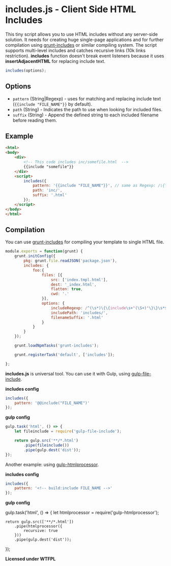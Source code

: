 includes.js - Client Side HTML Includes
===========
This tiny script allows you to use HTML includes without any server-side solution. It needs for creating huge single-page applications and for further compilation using [grunt-includes](https://github.com/vanetix/grunt-includes) or similar compiling system. The script supports multi-level includes and catches recursive links (10k links restriction). **includes** function doesn't break event listeners because it uses **insertAdjacentHTML** for replacing include text.

```js
includes(options);
```

## Options
- ``pattern`` (String|Regexp) - uses for matching and replacing include text (``{{include "FILE_NAME"}}`` by default).
- ``path`` (String) - Indicates the path to use when looking for included files.
- ``suffix`` (String) - Append the defined string to each included filename before reading them.

## Example
```html
<html>
<body>
	<div>
		<!-- This code includes inc/somefile.html  -->
		{{include "somefile"}}
	</div>
	<script>
		includes({
			pattern: '{{include "FILE_NAME"}}', // same as Regexp: /\{\{include\s+"(\S+)"\}\}/
			path: 'inc/',
			suffix: '.html'
		});
	</script>
</body>
</html>
```

## Compilation
You can use [grunt-includes](https://github.com/vanetix/grunt-includes) for compiling your template to single HTML file.
```js
module.exports = function(grunt) {
	grunt.initConfig({
		pkg: grunt.file.readJSON('package.json'),
		includes: {
			foo:{
				files: [{
					src: ['index.tmpl.html'],
					dest: '_index.html',
					flatten: true,
					cwd: '.'
				}],
				options: {
					includeRegexp: /^(\s*)\{\{include\s+"(\S+)"\}\}\s*$/,
					includePath: 'includes/',
					filenameSuffix: '.html'
				}
			}
		}
	});

	grunt.loadNpmTasks('grunt-includes');

	grunt.registerTask('default', ['includes']);

}; 
```

**includes.js** is universal tool. You can use it with Gulp, using [gulp-file-include](https://www.npmjs.com/package/gulp-file-include).

**includes config**

```js
includes({
	pattern: '@@include("FILE_NAME")'
});
```

**gulp config**

```js
gulp.task('html', () => {
	let fileinclude = require('gulp-file-include');

	return gulp.src('**/*.html')
		.pipe(fileinclude())
		.pipe(gulp.dest('dist'));
});
```

Another example: using [gulp-htmlprocessor](https://www.npmjs.com/package/gulp-htmlprocessor).

**includes config**


```js
includes({
	pattern: '<!-- build:include FILE_NAME -->'
});
```

**gulp config**

gulp.task('html', () => {
	let htmlprocessor = require('gulp-htmlprocessor');

	return gulp.src(['**/*.html'])
		.pipe(htmlprocessor({
			recursive: true
		}))
		.pipe(gulp.dest('dist'));
});


**Licensed under WTFPL**
